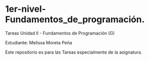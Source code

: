 # 1er-nivel-Fundamentos_de_programación.
Tareas Unidad II - Fundamentos de Programación (G)

Estudiante: Melissa Moreta Peña

Este repositorio es para las Tareas especialmente de la asignatura. 

